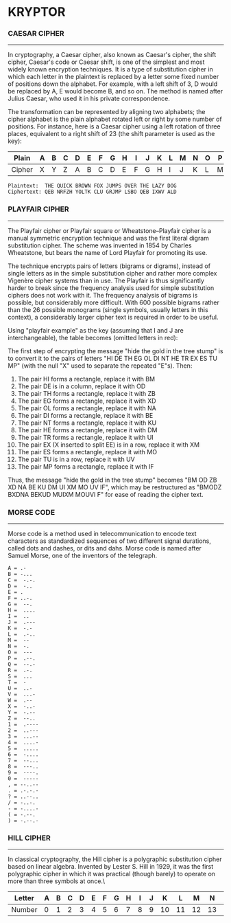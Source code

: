 # KRYPTOR
### CAESAR CIPHER

---

In cryptography, a Caesar cipher, also known as Caesar's cipher, the shift cipher, Caesar's code or Caesar shift, is one of the simplest and most widely known encryption techniques. It is a type of substitution cipher in which each letter in the plaintext is replaced by a letter some fixed number of positions down the alphabet. For example, with a left shift of 3, D would be replaced by A, E would become B, and so on. The method is named after Julius Caesar, who used it in his private correspondence.

The transformation can be represented by aligning two alphabets; the cipher alphabet is the plain alphabet rotated left or right by some number of positions. For instance, here is a Caesar cipher using a left rotation of three places, equivalent to a right shift of 23 (the shift parameter is used as the key):

| Plain  | A   | B   | C   | D   | E   | F   | G   | H   | I   | J   | K   | L   | M   | N   | O   | P   | Q   | R   | S   | T   | U   | V   | W   | X   | Y   | Z   |
|--------|-----|-----|-----|-----|-----|-----|-----|-----|-----|-----|-----|-----|-----|-----|-----|-----|-----|-----|-----|-----|-----|-----|-----|-----|-----|-----|
| Cipher | X   | Y   | Z   | A   | B   | C   | D   | E   | F   | G   | H   | I   | J   | K   | L   | M   | N   | O   | P   | Q   | R   | S   | T   | U   | V   | W   |

```
Plaintext:  THE QUICK BROWN FOX JUMPS OVER THE LAZY DOG
Ciphertext: QEB NRFZH YOLTK CLU GRJMP LSBO QEB IXWV ALD
```

### PLAYFAIR CIPHER

---

The Playfair cipher or Playfair square or Wheatstone–Playfair cipher is a manual symmetric encryption technique and was the first literal digram substitution cipher. The scheme was invented in 1854 by Charles Wheatstone, but bears the name of Lord Playfair for promoting its use.

The technique encrypts pairs of letters (bigrams or digrams), instead of single letters as in the simple substitution cipher and rather more complex Vigenère cipher systems than in use. The Playfair is thus significantly harder to break since the frequency analysis used for simple substitution ciphers does not work with it. The frequency analysis of bigrams is possible, but considerably more difficult. With 600 possible bigrams rather than the 26 possible monograms (single symbols, usually letters in this context), a considerably larger cipher text is required in order to be useful. 

Using "playfair example" as the key (assuming that I and J are interchangeable), the table becomes (omitted letters in red): 

The first step of encrypting the message "hide the gold in the tree stump" is to convert it to the pairs of letters "HI DE TH EG OL DI NT HE TR EX ES TU MP" (with the null "X" used to separate the repeated "E"s). Then:

1. The pair HI forms a rectangle, replace it with BM
2. The pair DE is in a column, replace it with OD
3. The pair TH forms a rectangle, replace it with ZB
4. The pair EG forms a rectangle, replace it with XD
5. The pair OL forms a rectangle, replace it with NA
6. The pair DI forms a rectangle, replace it with BE
7. The pair NT forms a rectangle, replace it with KU
8. The pair HE forms a rectangle, replace it with DM
9. The pair TR forms a rectangle, replace it with UI
10. The pair EX (X inserted to split EE) is in a row, replace it with XM
11. The pair ES forms a rectangle, replace it with MO
12. The pair TU is in a row, replace it with UV
13. The pair MP forms a rectangle, replace it with IF

Thus, the message "hide the gold in the tree stump" becomes "BM OD ZB XD NA BE KU DM UI XM MO UV IF", which may be restructured as "BMODZ BXDNA BEKUD MUIXM MOUVI F" for ease of reading the cipher text. 

### MORSE CODE

---

Morse code is a method used in telecommunication to encode text characters as standardized sequences of two different signal durations, called dots and dashes, or dits and dahs. Morse code is named after Samuel Morse, one of the inventors of the telegraph. 
```
A = .- 
B = -... 
C =  -.-. 
D =  -.. 
E = .
F = ..-. 
G =  --.
H =  ....
I =  ..
J =  .---
K =  -.-
L =  .-..
M =  --
N =  -.
O =  ---
P =  .--.
Q =  --.-
R =  .-.
S =  ...
T =  -
U =  ..-
V =  ...-
W =  .--
X =  -..-
Y =  -.--
Z =  --..
1 =  .----
2 =  ..---
3 =  ...--
4 =  ....-
5 =  .....
6 =  -....
7 =  --...
8 =  ---..
9 =  ----.
0 =  -----
, = --..--
. = .-.-.-
? = ..--..
/ = -..-.
- = -....-
( = -.--.
) = -.--.-
```

### HILL CIPHER

---

In classical cryptography, the Hill cipher is a polygraphic substitution cipher based on linear algebra. Invented by Lester S. Hill in 1929, it was the first polygraphic cipher in which it was practical (though barely) to operate on more than three symbols at once.\

| Letter | A   | B   | C   | D   | E   | F   | G   | H   | I   | J   | K   | L   | M   | N   | O   | P   | Q   | R   | S   | T   | U   | V   | W   | X   | Y   | Z   |
|--------|-----|-----|-----|-----|-----|-----|-----|-----|-----|-----|-----|-----|-----|-----|-----|-----|-----|-----|-----|-----|-----|-----|-----|-----|-----|-----|
| Number | 0   | 1   | 2   | 3   | 4   | 5   | 6   | 7   | 8   | 9   | 10  | 11  | 12  | 13  | 14  | 15  | 16  | 17  | 18  | 19  | 20  | 21  | 22  | 23  | 24  | 25  |